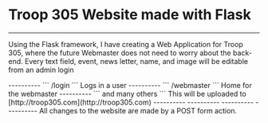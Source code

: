 # Troop 305 Website made with Flask
----------

<p>Using the Flask framework, I have creating a Web Application for Troop 305, where the future Webmaster does not need to worry about the back-end. Every text field, event, news letter, name, and image will be editable from an admin login</p>
----------
```
/login
```
Logs in a user
----------
```
/webmaster
```
Home for the webmaster
----------
```
and many others
```
This will be uploaded to [http://troop305.com](http://troop305.com)
----------
----------
----------
----------
All changes to the website are made by a POST form action.